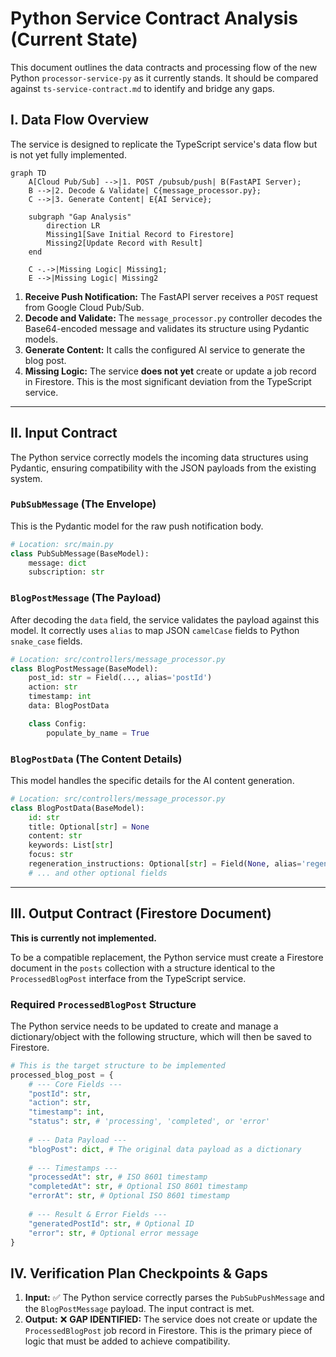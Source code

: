 # Python Service Contract Analysis (Current State)

This document outlines the data contracts and processing flow of the new Python `processor-service-py` as it currently stands. It should be compared against `ts-service-contract.md` to identify and bridge any gaps.

## I. Data Flow Overview

The service is designed to replicate the TypeScript service's data flow but is not yet fully implemented.

```mermaid
graph TD
    A[Cloud Pub/Sub] -->|1. POST /pubsub/push| B(FastAPI Server);
    B -->|2. Decode & Validate| C{message_processor.py};
    C -->|3. Generate Content| E{AI Service};
    
    subgraph "Gap Analysis"
        direction LR
        Missing1[Save Initial Record to Firestore]
        Missing2[Update Record with Result]
    end
    
    C -.->|Missing Logic| Missing1;
    E -->|Missing Logic| Missing2

```

1.  **Receive Push Notification:** The FastAPI server receives a `POST` request from Google Cloud Pub/Sub.
2.  **Decode and Validate:** The `message_processor.py` controller decodes the Base64-encoded message and validates its structure using Pydantic models.
3.  **Generate Content:** It calls the configured AI service to generate the blog post.
4.  **Missing Logic:** The service **does not yet** create or update a job record in Firestore. This is the most significant deviation from the TypeScript service.

---

## II. Input Contract

The Python service correctly models the incoming data structures using Pydantic, ensuring compatibility with the JSON payloads from the existing system.

### `PubSubMessage` (The Envelope)

This is the Pydantic model for the raw push notification body.

```python
# Location: src/main.py
class PubSubMessage(BaseModel):
    message: dict
    subscription: str
```

### `BlogPostMessage` (The Payload)

After decoding the `data` field, the service validates the payload against this model. It correctly uses `alias` to map JSON `camelCase` fields to Python `snake_case` fields.

```python
# Location: src/controllers/message_processor.py
class BlogPostMessage(BaseModel):
    post_id: str = Field(..., alias='postId')
    action: str
    timestamp: int
    data: BlogPostData

    class Config:
        populate_by_name = True
```

### `BlogPostData` (The Content Details)

This model handles the specific details for the AI content generation.

```python
# Location: src/controllers/message_processor.py
class BlogPostData(BaseModel):
    id: str
    title: Optional[str] = None
    content: str
    keywords: List[str]
    focus: str
    regeneration_instructions: Optional[str] = Field(None, alias='regenerationInstructions')
    # ... and other optional fields
```

---

## III. Output Contract (Firestore Document)

**This is currently not implemented.**

To be a compatible replacement, the Python service must create a Firestore document in the `posts` collection with a structure identical to the `ProcessedBlogPost` interface from the TypeScript service.

### Required `ProcessedBlogPost` Structure

The Python service needs to be updated to create and manage a dictionary/object with the following structure, which will then be saved to Firestore.

```python
# This is the target structure to be implemented
processed_blog_post = {
    # --- Core Fields ---
    "postId": str,
    "action": str,
    "timestamp": int,
    "status": str, # 'processing', 'completed', or 'error'
    
    # --- Data Payload ---
    "blogPost": dict, # The original data payload as a dictionary
    
    # --- Timestamps ---
    "processedAt": str, # ISO 8601 timestamp
    "completedAt": str, # Optional ISO 8601 timestamp
    "errorAt": str, # Optional ISO 8601 timestamp
    
    # --- Result & Error Fields ---
    "generatedPostId": str, # Optional ID
    "error": str, # Optional error message
}
```

## IV. Verification Plan Checkpoints & Gaps

1.  **Input:** ✅ The Python service correctly parses the `PubSubPushMessage` and the `BlogPostMessage` payload. The input contract is met.
2.  **Output:** ❌ **GAP IDENTIFIED:** The service does not create or update the `ProcessedBlogPost` job record in Firestore. This is the primary piece of logic that must be added to achieve compatibility. 